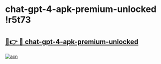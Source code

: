 # chat-gpt-4-apk-premium-unlocked !r5t73

# <h2><a href="https://lpmybm.esa.edu.pl?title=chat-gpt-4-apk-premium-unlocked&ref=r5t73">🔗👉 🔴 chat-gpt-4-apk-premium-unlocked</a></h2>

[![acn](https://github.com/user-attachments/assets/0f9c940e-d8b0-45ae-aac7-cd30a18b3e1c)](https://lpmybm.esa.edu.pl?title=chat-gpt-4-apk-premium-unlocked&ref=r5t73)

